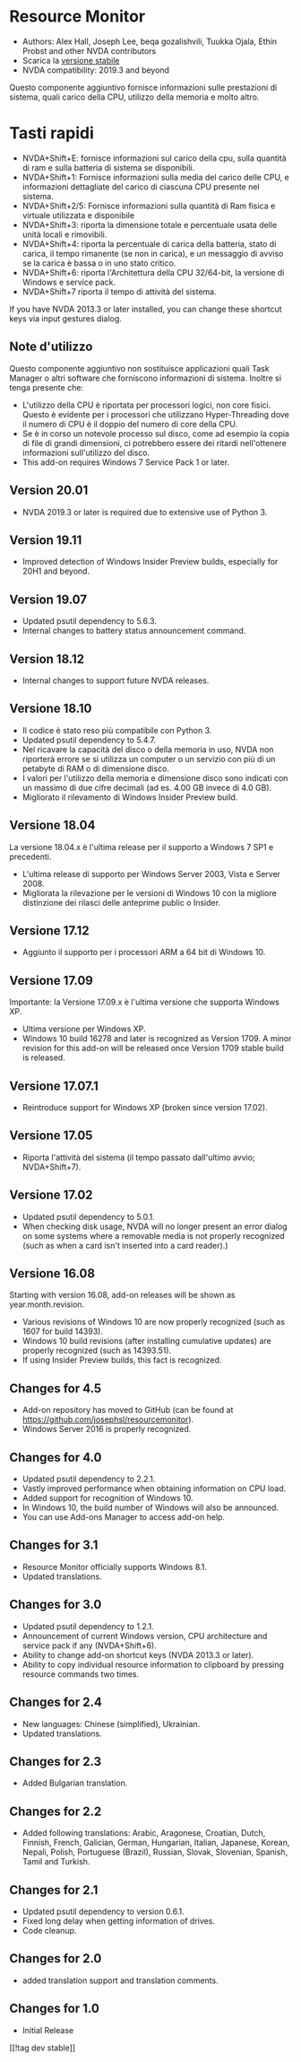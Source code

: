 # Resource Monitor #

* Authors: Alex Hall, Joseph Lee, beqa gozalishvili, Tuukka Ojala, Ethin
  Probst and other NVDA contributors
* Scarica la [versione stabile][1]
* NVDA compatibility: 2019.3 and beyond

Questo componente aggiuntivo fornisce informazioni sulle prestazioni di
sistema, quali carico della CPU, utilizzo della memoria e molto altro.

# Tasti rapidi #

* NVDA+Shift+E: fornisce informazioni sul carico della cpu, sulla quantità
  di ram e sulla batteria di sistema se disponibili.
* NVDA+Shift+1: Fornisce informazioni sulla media del carico delle CPU, e
  informazioni dettagliate del carico di ciascuna CPU presente nel sistema.
* NVDA+Shift+2/5: Fornisce informazioni sulla quantità di Ram fisica e
  virtuale utilizzata e disponibile
* NVDA+Shift+3: riporta la dimensione totale e percentuale usata delle unità
  locali e rimovibili.
* NVDA+Shift+4: riporta la percentuale di carica della batteria, stato di
  carica, il tempo rimanente (se non in carica), e un messaggio di avviso se
  la carica è bassa o in uno stato critico. 
* NVDA+Shift+6: riporta l'Architettura della CPU 32/64-bit, la versione di
  Windows e service pack. 
* NVDA+Shift+7 riporta il tempo di attività del sistema.

If you have NVDA 2013.3 or later installed, you can change these shortcut
keys via input gestures dialog.

## Note d'utilizzo ##

Questo componente aggiuntivo non sostituisce applicazioni quali Task Manager
o altri software che forniscono informazioni di sistema. Inoltre si tenga
presente che:

* L'utilizzo della CPU è riportata per processori logici, non core
  fisici. Questo è evidente per i processori che utilizzano Hyper-Threading
  dove il numero di CPU è il doppio del numero di core della CPU.
* Se è in corso un notevole processo sul disco, come ad esempio la copia di
  file di grandi dimensioni, ci potrebbero essere dei ritardi nell'ottenere
  informazioni sull'utilizzo del disco.
* This add-on requires Windows 7 Service Pack 1 or later.

## Version 20.01

* NVDA 2019.3 or later is required due to extensive use of Python 3.

## Version 19.11

* Improved detection of Windows Insider Preview builds, especially for 20H1
  and beyond.

## Version 19.07

* Updated psutil dependency to 5.6.3.
* Internal changes to battery status announcement command.

## Version 18.12

* Internal changes to support future NVDA releases.

## Versione 18.10

* Il codice è stato reso più compatibile con Python 3. 
* Updated psutil dependency to 5.4.7.
* Nel ricavare la capacità del disco o della memoria in uso, NVDA non
  riporterà errore se si utilizza un computer o un servizio con più di un
  petabyte di RAM o di dimensione disco.
* I valori per l'utilizzo della memoria e dimensione disco sono indicati con
  un massimo di due cifre decimali (ad es. 4.00 GB invece di 4.0 GB). 
* Migliorato il rilevamento di Windows Insider Preview build. 

## Versione 18.04

La versione 18.04.x è l'ultima release per il supporto  a Windows 7 SP1 e
precedenti.

* L'ultima release di supporto per Windows Server 2003, Vista e Server 2008.
* Migliorata la rilevazione per le versioni di Windows 10 con la migliore
  distinzione dei rilasci delle anteprime public o Insider.

## Versione 17.12

* Aggiunto il supporto per i processori ARM a 64 bit di Windows 10. 

## Versione 17.09

Importante: la Versione 17.09.x è l'ultima versione che supporta Windows XP.

* Ultima versione per Windows XP. 
* Windows 10 build 16278 and later is recognized as Version 1709. A minor
  revision for this add-on will be released once Version 1709 stable build
  is released.

## Versione 17.07.1

* Reintroduce support for Windows XP (broken since version 17.02).

## Versione 17.05

* Riporta l'attività del sistema (il tempo passato dall'ultimo avvio;
  NVDA+Shift+7). 

## Versione 17.02

* Updated psutil dependency to 5.0.1.
* When checking disk usage, NVDA will no longer present an error dialog on
  some systems where a removable media is not properly recognized (such as
  when a card isn't inserted into a card reader).)

## Versione 16.08

Starting with version 16.08, add-on releases will be shown as
year.month.revision.

* Various revisions of Windows 10 are now properly recognized (such as 1607
  for build 14393).
* Windows 10 build revisions (after installing cumulative updates) are
  properly recognized (such as 14393.51).
* If using Insider Preview builds, this fact is recognized.

## Changes for 4.5 ##

* Add-on repository has moved to GitHub (can be found at
  https://github.com/josephsl/resourcemonitor).
* Windows Server 2016 is properly recognized.

## Changes for 4.0 ##

* Updated psutil dependency to 2.2.1.
* Vastly improved performance when obtaining information on CPU load.
* Added support for recognition of Windows 10.
* In Windows 10, the build number of Windows will also be announced.
* You can use Add-ons Manager to access add-on help.

## Changes for 3.1 ##

* Resource Monitor officially supports Windows 8.1.
* Updated translations.

## Changes for 3.0 ##

* Updated psutil dependency to 1.2.1.
* Announcement of current Windows version, CPU architecture and service pack
  if any (NVDA+Shift+6).
* Ability to change add-on shortcut keys (NVDA 2013.3 or later).
* Ability to copy individual resource information to clipboard by pressing
  resource commands two times.

## Changes for 2.4 ##

* New languages: Chinese (simplified), Ukrainian.
* Updated translations.

## Changes for 2.3 ##

* Added Bulgarian translation.

## Changes for 2.2 ##

* Added following translations: Arabic, Aragonese, Croatian, Dutch, Finnish,
  French, Galician, German, Hungarian, Italian, Japanese, Korean, Nepali,
  Polish, Portuguese (Brazil), Russian, Slovak, Slovenian, Spanish, Tamil
  and Turkish.

## Changes for 2.1 ##

* Updated psutil dependency to version 0.6.1.
* Fixed long delay when getting information of drives.
* Code cleanup.

## Changes for 2.0 ##

* added translation support and translation comments.

## Changes for 1.0 ##

* Initial Release

[[!tag dev stable]]

[1]: https://addons.nvda-project.org/files/get.php?file=rm

